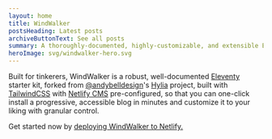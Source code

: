 ```yaml
---
layout: home
title: WindWalker
postsHeading: Latest posts
archiveButtonText: See all posts
summary: A thoroughly-documented, highly-customizable, and extensible Eleventy kit
heroImage: svg/windwalker-hero.svg
---
```

Built for tinkerers, WindWalker is a robust, well-documented [Eleventy](https://11ty.io) starter kit, forked from [@andybelldesign](https://twitter.com/andybelldesign)'s [Hylia](https://hylia.website/) project, built with [TailwindCSS](https://tailwindcss.com/) with [Netlify CMS](https://www.netlifycms.org/) pre-configured, so that you can one-click install a progressive, accessible blog in minutes and customize it to your liking with granular control.

Get started now by [deploying WindWalker to Netlify.](https://app.netlify.com/start/deploy?repository=https://github.com/windowswebdev/windwalker&stack=cms)
